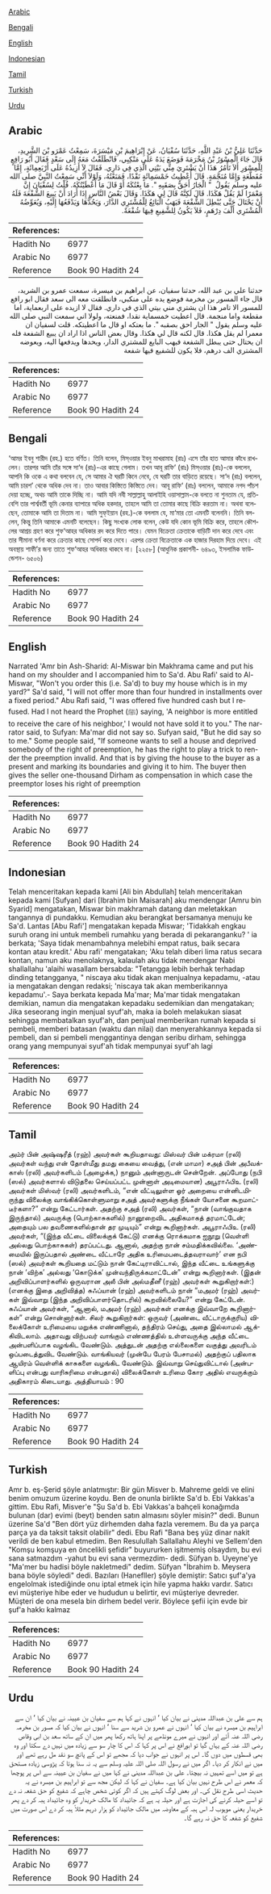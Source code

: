 [Arabic](#arabic)

[Bengali](#bengali)

[English](#english)

[Indonesian](#indonesian)

[Tamil](#tamil)

[Turkish](#turkish)

[Urdu](#urdu)

## Arabic


<div dir="rtl" lang="ar" style={{fontSize:'larger',backgroundColor:'#f8f9fa',padding:20}}>
حَدَّثَنَا عَلِيُّ بْنُ عَبْدِ اللَّهِ، حَدَّثَنَا سُفْيَانُ، عَنْ إِبْرَاهِيمَ بْنِ مَيْسَرَةَ، سَمِعْتُ عَمْرَو بْنَ الشَّرِيدِ، قَالَ جَاءَ الْمِسْوَرُ بْنُ مَخْرَمَةَ فَوَضَعَ يَدَهُ عَلَى مَنْكِبِي، فَانْطَلَقْتُ مَعَهُ إِلَى سَعْدٍ فَقَالَ أَبُو رَافِعٍ لِلْمِسْوَرِ أَلاَ تَأْمُرُ هَذَا أَنْ يَشْتَرِيَ مِنِّي بَيْتِي الَّذِي فِي دَارِي‏.‏ فَقَالَ لاَ أَزِيدُهُ عَلَى أَرْبَعِمِائَةٍ، إِمَّا مُقَطَّعَةٍ وَإِمَّا مُنَجَّمَةٍ‏.‏ قَالَ أُعْطِيتُ خَمْسَمِائَةٍ نَقْدًا، فَمَنَعْتُهُ، وَلَوْلاَ أَنِّي سَمِعْتُ النَّبِيَّ صلى الله عليه وسلم يَقُولُ ‏ "‏ الْجَارُ أَحَقُّ بِصَقَبِهِ ‏"‏‏.‏ مَا بِعْتُكَهُ أَوْ قَالَ مَا أَعْطَيْتُكَهُ‏.‏ قُلْتُ لِسُفْيَانَ إِنَّ مَعْمَرًا لَمْ يَقُلْ هَكَذَا‏.‏ قَالَ لَكِنَّهُ قَالَ لِي هَكَذَا‏.‏ وَقَالَ بَعْضُ النَّاسِ إِذَا أَرَادَ أَنْ يَبِيعَ الشُّفْعَةَ فَلَهُ أَنْ يَحْتَالَ حَتَّى يُبْطِلَ الشُّفْعَةَ فَيَهَبُ الْبَائِعُ لِلْمُشْتَرِي الدَّارَ، وَيَحُدُّهَا وَيَدْفَعُهَا إِلَيْهِ، وَيُعَوِّضُهُ الْمُشْتَرِي أَلْفَ دِرْهَمٍ، فَلاَ يَكُونُ لِلشَّفِيعِ فِيهَا شُفْعَةٌ‏.‏
</div>
<div style={{backgroundColor:'#f8f9fa',padding:20, marginBottom: 10}}><table> <thead> <tr> <th>References:</th> <th></th> </tr> </thead> <tbody><tr><td>Hadith No</td><td>6977</td></tr><tr><td>Arabic No</td><td>6977</td></tr><tr><td>Reference</td><td>Book 90 Hadith 24</td></tr></tbody></table></div>


<div dir="rtl" lang="ar" style={{fontSize:'larger',backgroundColor:'#f8f9fa',padding:20}}>
حدثنا علي بن عبد الله، حدثنا سفيان، عن ابراهيم بن ميسرة، سمعت عمرو بن الشريد، قال جاء المسور بن مخرمة فوضع يده على منكبي، فانطلقت معه الى سعد فقال ابو رافع للمسور الا تامر هذا ان يشتري مني بيتي الذي في داري. فقال لا ازيده على اربعماية، اما مقطعة واما منجمة. قال اعطيت خمسماية نقدا، فمنعته، ولولا اني سمعت النبي صلى الله عليه وسلم يقول " الجار احق بصقبه ". ما بعتكه او قال ما اعطيتكه. قلت لسفيان ان معمرا لم يقل هكذا. قال لكنه قال لي هكذا. وقال بعض الناس اذا اراد ان يبيع الشفعة فله ان يحتال حتى يبطل الشفعة فيهب البايع للمشتري الدار، ويحدها ويدفعها اليه، ويعوضه المشتري الف درهم، فلا يكون للشفيع فيها شفعة
</div>
<div style={{backgroundColor:'#f8f9fa',padding:20, marginBottom: 10}}><table> <thead> <tr> <th>References:</th> <th></th> </tr> </thead> <tbody><tr><td>Hadith No</td><td>6977</td></tr><tr><td>Arabic No</td><td>6977</td></tr><tr><td>Reference</td><td>Book 90 Hadith 24</td></tr></tbody></table></div>

## Bengali


<div dir="ltr" lang="bn" style={{fontSize:'larger',backgroundColor:'#f8f9fa',padding:20}}>
‘আমর ইবনু শারীদ (রহ.) হতে বর্ণিত। তিনি বলেন, মিস্ওয়ার ইবনু মাখরামাহ (রাঃ) এসে তাঁর হাত আমার কাঁধে রাখলেন। তারপর আমি তাঁর সঙ্গে সা‘দ (রাঃ)-এর কাছে গেলাম। তখন আবূ রাফি‘ (রাঃ) মিস্ওয়ার (রাঃ)-কে বললেন, আপনি কি ওকে এ কথা বলবেন যে, সে আমার ঐ ঘরটি কিনে নেবে, যে ঘরটি তার বাড়িতে রয়েছে। সা‘দ (রাঃ) বললেন, আমি চারশ’ থেকে অধিক দেব না। তাও আবার কিস্তিতে কিস্তিতে দেব। আবূ রাফি‘ (রাঃ) বললেন, আমাকে নগদ পাঁচশ দেয়া হচ্ছে, অথচ আমি তাকে দিচ্ছি না। আমি যদি নবী সাল্লাল্লাহু আলাইহি ওয়াসাল্লাম-কে বলতে না শুনতাম যে, প্রতিবেশি তার পার্শ্ববর্তী ভূমি কেনার ব্যাপারে অধিক হকদার, তাহলে আমি তা তোমার কাছে বিক্রি করতাম না। অথবা বলেছেন, তোমাকে আমি তা দিতাম না। আমি সুফ্ইয়ান (রহ.)-কে বললাম যে, মা‘মার তো এমনটি বলেননি। তিনি বললেন, কিন্তু তিনি আমাকে এমনটি বলেছেন। কিছু সংখ্যক লোক বলেন, কেউ যদি কোন ভূমি বিক্রি করে, তাহলে কৌশলের আশ্রয় গ্রহণ করে শুফ‘আহর অধিকার রদ করে দিতে পারে। যেমন বিক্রেতা ক্রেতাকে বাড়িটি দান করে দেবে এবং তার সীমানা বর্ণনা করে ক্রেতার কাছে সোপর্দ করে দেবে। এরপর ক্রেতা বিক্রেতাকে এক হাজার দিরহাম দিয়ে দেবে। এই অবস্থায় শাফী’র জন্য তাতে শুফ‘আহর অধিকার থাকবে না। [২২৫৮] (আধুনিক প্রকাশনী- ৬৪৯৩, ইসলামিক ফাউন্ডেশন- ৬৫০৬)
</div>
<div style={{backgroundColor:'#f8f9fa',padding:20, marginBottom: 10}}><table> <thead> <tr> <th>References:</th> <th></th> </tr> </thead> <tbody><tr><td>Hadith No</td><td>6977</td></tr><tr><td>Arabic No</td><td>6977</td></tr><tr><td>Reference</td><td>Book 90 Hadith 24</td></tr></tbody></table></div>

## English


<div dir="ltr" lang="en" style={{fontSize:'larger',backgroundColor:'#f8f9fa',padding:20}}>
Narrated 'Amr bin Ash-Sharid: Al-Miswar bin Makhrama came and put his hand on my shoulder and I accompanied him to Sa'd. Abu Rafi' said to Al-Miswar, "Won't you order this (i.e. Sa'd) to buy my house which is in my yard?" Sa'd said, "I will not offer more than four hundred in installments over a fixed period." Abu Rafi said, "I was offered five hundred cash but I refused. Had I not heard the Prophet (ﷺ) saying, 'A neighbor is more entitled to receive the care of his neighbor,' I would not have sold it to you." The narrator said, to Sufyan: Ma'mar did not say so. Sufyan said, "But he did say so to me." Some people said, "If someone wants to sell a house and deprived somebody of the right of preemption, he has the right to play a trick to render the preemption invalid. And that is by giving the house to the buyer as a present and marking its boundaries and giving it to him. The buyer then gives the seller one-thousand Dirham as compensation in which case the preemptor loses his right of preemption
</div>
<div style={{backgroundColor:'#f8f9fa',padding:20, marginBottom: 10}}><table> <thead> <tr> <th>References:</th> <th></th> </tr> </thead> <tbody><tr><td>Hadith No</td><td>6977</td></tr><tr><td>Arabic No</td><td>6977</td></tr><tr><td>Reference</td><td>Book 90 Hadith 24</td></tr></tbody></table></div>

## Indonesian


<div dir="ltr" lang="id" style={{fontSize:'larger',backgroundColor:'#f8f9fa',padding:20}}>
Telah menceritakan kepada kami [Ali bin Abdullah] telah menceritakan kepada kami [Sufyan] dari [Ibrahim bin Maisarah] aku mendengar [Amru bin Syarid] mengatakan, Miswar bin makhramah datang dan meletakkan tangannya di pundakku. Kemudian aku berangkat bersamanya menuju ke Sa'd. Lantas [Abu Rafi'] mengatakan kepada Miswar; 'Tidakkah engkau suruh orang ini untuk membeli rumahku yang berada di pekaranganku? ' ia berkata; 'Saya tidak menambahnya melebihi empat ratus, baik secara kontan atau kredit.' Abu rafi' mengatakan; 'Aku telah diberi lima ratus secara kontan, namun aku menolaknya, kalaulah aku tidak mendengar Nabi shallallahu 'alaihi wasallam bersabda: "Tetangga lebih berhak terhadap dinding tetangganya, " niscaya aku tidak akan menjualnya kepadamu, -atau ia mengatakan dengan redaksi; 'niscaya tak akan memberikannya kepadamu'.- Saya berkata kepada Ma'mar; Ma'mar tidak mengatakan demikian, namun dia mengatakan kepadaku sedemikian dan mengatakan; Jika seseorang ingin menjual syuf'ah, maka ia boleh melakukan siasat sehingga membatalkan syuf'ah, dan penjual memberikan rumah kepada si pembeli, memberi batasan (waktu dan nilai) dan menyerahkannya kepada si pembeli, dan si pembeli menggantinya dengan seribu dirham, sehingga orang yang mempunyai syuf'ah tidak mempunyai syuf'ah lagi
</div>
<div style={{backgroundColor:'#f8f9fa',padding:20, marginBottom: 10}}><table> <thead> <tr> <th>References:</th> <th></th> </tr> </thead> <tbody><tr><td>Hadith No</td><td>6977</td></tr><tr><td>Arabic No</td><td>6977</td></tr><tr><td>Reference</td><td>Book 90 Hadith 24</td></tr></tbody></table></div>

## Tamil


<div dir="ltr" lang="ta" style={{fontSize:'larger',backgroundColor:'#f8f9fa',padding:20}}>
அம்ர் பின் அஷ்ஷரீத் (ரஹ்) அவர்கள் கூறியதாவது: மிஸ்வர் பின் மக்ரமா (ரலி) அவர்கள் வந்து என் தோள்மீது தமது கையை வைத்து, (என் மாமா) சஅத் பின் அபீவக்காஸ் (ரலி) அவர்களிடம் (அழைக்க,) நானும் அன்னாருடன் சென்றேன். அப்போது (நபி (ஸல்) அவர்களால் விடுதலை செய்யப்பட்ட முன்னாள் அடிமையான) அபூராஃபிஉ (ரலி) அவர்கள் மிஸ்வர் (ரலி) அவர்களிடம், “என் வீட்டிலுள்ள ஓர் அறையை என்னிடமிருந்து விலைக்கு வாங்கிக்கொள்ளுமாறு சஅத் அவர்களுக்கு நீங்கள் யோசனை கூறமாட்டீர்களா?” என்று கேட்டார்கள். அதற்கு சஅத் (ரலி) அவர்கள், “நான் (வாங்குவதாக இருந்தால்) அவருக்கு (பொற்காசுகளில்) நானூறைவிட அதிகமாகத் தரமாட்டேன்; அதையும் பல தவணைகளில்தான் தர முடியும்” என்று கூறினார்கள். அபூராஃபிஉ (ரலி) அவர்கள், “(இந்த வீட்டை விலைக்குக் கேட்டு) எனக்கு ரொக்கமாக ஐநூறு (வெள்ளி அல்லது பொற்காசுகள்) தரப்பட்டது. ஆனால், அதற்கு நான் சம்மதிக்கவில்லை. ‘அண்மையில் இருப்பதால் அண்டை வீட்டாரே அதிக உரிமைபடைத்தவராவார்’ என நபி (ஸல்) அவர்கள் கூறியதை மட்டும் நான் கேட்டிராவிட்டால், இந்த வீட்டை உங்களுக்கு நான் ‘விற்க’ அல்லது ‘கொடுக்க’ முன்வந்திருக்கமாட்டேன்” என்று கூறினார்கள். (இதன் அறிவிப்பாளர்களில் ஒருவரான அலீ பின் அல்மதீனீ (ரஹ்) அவர்கள் கூறுகிறார்கள்:) (எனக்கு இதை அறிவித்த) சுஃப்யான் (ரஹ்) அவர்களிடம் நான் “மஅமர் (ரஹ்) அவர்கள் இவ்வாறு (இந்த அறிவிப்பாளர்தொடரில்) கூறவில்லையே?” என்று கேட்டேன். சுஃப்யான் அவர்கள், “ஆனால், மஅமர் (ரஹ்) அவர்கள் எனக்கு இவ்வாறே கூறினார்கள்” என்று சொன்னார்கள். சிலர் கூறுகிறார்கள்: ஒருவர் (அண்டை வீட்டாருக்குரிய) விலைக்கோள் உரிமையை மறுக்க எண்ணினால், தந்திரம் செய்து, அதை இல்லாமல் ஆக்கிவிடலாம். அதாவது விற்பவர் வாங்கும் எண்ணத்தில் உள்ளவருக்கு அந்த வீட்டை அன்பளிப்பாக வழங்கிட வேண்டும். அத்துடன் அதற்கு எல்லைகளை வகுத்து அவரிடம் ஒப்படைத்துவிட வேண்டும். வாங்கியவர் (முன்பே பேரம் பேசாமல்) அதற்குப் பதிலாக ஆயிரம் வெள்ளிக் காசுகளை வழங்கிட வேண்டும். இவ்வாறு செய்துவிட்டால் (அன்பளிப்பு என்பது வாரிசுரிமை என்பதால்) விலைக்கோள் உரிமை கோர அதில் எவருக்கும் அதிகாரம் கிடையாது. அத்தியாயம் : 90
</div>
<div style={{backgroundColor:'#f8f9fa',padding:20, marginBottom: 10}}><table> <thead> <tr> <th>References:</th> <th></th> </tr> </thead> <tbody><tr><td>Hadith No</td><td>6977</td></tr><tr><td>Arabic No</td><td>6977</td></tr><tr><td>Reference</td><td>Book 90 Hadith 24</td></tr></tbody></table></div>

## Turkish


<div dir="ltr" lang="tr" style={{fontSize:'larger',backgroundColor:'#f8f9fa',padding:20}}>
Amr b. eş-Şerid şöyle anlatmıştır: Bir gün Misver b. Mahreme geldi ve elini benim omuzum üzerine koydu. Ben de onunla birlikte Sa'd b. Ebi Vakkas'a gittim. Ebu Rafi, Misver'e "Şu Sa'd b. Ebi Vakkas'a bahçeli konağımda bulunan (dar) evimi (beyt) benden satın almasını söyler misin?" dedi. Bunun üzerine Sa'd "Ben dört yüz dirhemden daha fazla veremem. Bu da ya parça parça ya da taksit taksit olabilir" dedi. Ebu Rafi "Bana beş yüz dinar nakit verildi de ben kabul etmedim. Ben Resulullah Sallallahu Aleyhi ve Sellem'den "Komşu komşuya en öncelikli şefidir" buyururken işitmemiş olsaydım, bu evi sana satmazdım -yahut bu evi sana vermezdim- dedi. Süfyan b. Uyeyne'ye "Ma'mer bu hadisi böyle nakletmedi" dedim. Süfyan "İbrahim b. Meysera bana böyle söyledi" dedi. Bazıları (HaneflIer) şöyle demiştir: Satıcı şuf'a'ya engelolmak istediğinde onu iptal etmek için hile yapma hakkı vardır. Satıcı evi müşteriye hibe eder ve hududun u belirtir, evi müşteriye devreder. Müşteri de ona mesela bin dirhem bedel verir. Böylece şefii için evde bir şuf'a hakkı kalmaz
</div>
<div style={{backgroundColor:'#f8f9fa',padding:20, marginBottom: 10}}><table> <thead> <tr> <th>References:</th> <th></th> </tr> </thead> <tbody><tr><td>Hadith No</td><td>6977</td></tr><tr><td>Arabic No</td><td>6977</td></tr><tr><td>Reference</td><td>Book 90 Hadith 24</td></tr></tbody></table></div>

## Urdu


<div dir="rtl" lang="ur" style={{fontSize:'larger',backgroundColor:'#f8f9fa',padding:20}}>
ہم سے علی بن عبداللہ مدینی نے بیان کیا ‘ انہوں نے کہا ہم سے سفیان بن عیینہ نے بیان کیا ‘ ان سے ابراہیم بن میسرہ نے بیان کیا ‘ انہوں نے عمرو بن شرید سے سنا ‘ انہوں نے بیان کیا کہ مسور بن مخرمہ رضی اللہ عنہ آئے اور انہوں نے میرے مونڈھے پر اپنا ہاتھ رکھا پھر میں ان کے ساتھ سعد بن ابی وقاص رضی اللہ عنہ کے یہاں گیا تو ابورافع نے اس پر کہا کہ اس کا چار سو سے زیادہ میں نہیں دے سکتا اور وہ بھی قسطوں میں دوں گا۔ اس پر انہوں نے جواب دیا کہ مجھے تو اس کے پانچ سو نقد مل رہے تھے اور میں نے انکار کر دیا۔ اگر میں نے رسول اللہ صلی اللہ علیہ وسلم سے یہ نہ سنا ہوتا کہ پڑوسی زیادہ مستحق ہے تو میں اسے تمہیں نہ بیچتا۔ علی بن عبداللہ مدینی نے کہا میں نے سفیان بن عیینہ سے اس پر پوچھا کہ معمر نے اس طرح نہیں بیان کیا ہے۔ سفیان نے کہا کہ لیکن مجھ سے تو ابراہیم بن میسرہ نے یہ حدیث اسی طرح نقل کی۔ اور بعض لوگ کہتے ہیں کہ اگر کوئی شخص چاہے کہ شفیع کو حق شفعہ نہ دے تو اسے حیلہ کرنے کی اجازت ہے اور حیلہ یہ ہے کہ جائیداد کا مالک خریدار کو وہ جائیداد ہبہ کر دے پھر خریدار یعنی موہوب لہ اس ہبہ کے معاوضہ میں مالک جائیداد کو ہزار درہم مثلاً ہبہ کر دے اس صورت میں شفیع کو شفعہ کا حق نہ رہے گا۔
</div>
<div style={{backgroundColor:'#f8f9fa',padding:20, marginBottom: 10}}><table> <thead> <tr> <th>References:</th> <th></th> </tr> </thead> <tbody><tr><td>Hadith No</td><td>6977</td></tr><tr><td>Arabic No</td><td>6977</td></tr><tr><td>Reference</td><td>Book 90 Hadith 24</td></tr></tbody></table></div>